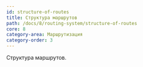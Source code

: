 ```yaml
---
id: structure-of-routes
title: Структура маршрутов
path: /docs/8/routing-system/structure-of-routes
core: 8
category-area: Маршрутизация
category-order: 3
---
```


Структура маршрутов.